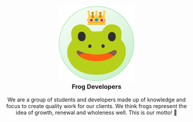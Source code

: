 <h3 align="center">
	<img src="assets\readme.png" width="200" height="200" alt="Logo"/><br/>
	Frog Developers
</h3>

<p align="center">
    We are a group of students and developers made up of knowledge and focus to create quality work for our clients. We think frogs represent the idea of growth, renewal and wholeness well. This is our motto! 🐸
</p>
